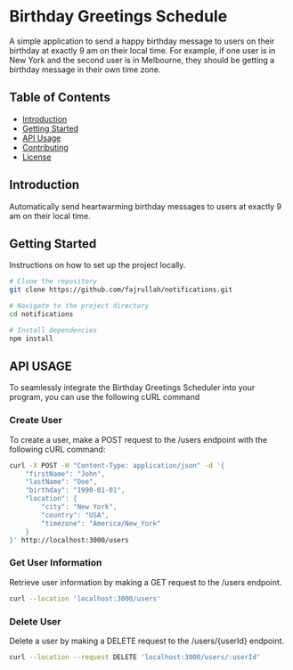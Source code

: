 # Birthday Greetings Schedule

A simple application to send a happy birthday message to users on their birthday at exactly 9 am on their local time. For example, if one user is in New York and the second user is in Melbourne, they should be getting a birthday message in their own time zone.

## Table of Contents

- [Introduction](#introduction)
- [Getting Started](#getting-started)
- [API Usage](#api-usage)
- [Contributing](#contributing)
- [License](#license)

## Introduction

Automatically send heartwarming birthday messages to users at exactly 9 am on their local time.

## Getting Started

Instructions on how to set up the project locally.

```bash
# Clone the repository
git clone https://github.com/fajrullah/notifications.git

# Navigate to the project directory
cd notifications

# Install dependencies
npm install

```

## API USAGE

To seamlessly integrate the Birthday Greetings Scheduler into your program, you can use the following cURL command

### Create User

To create a user, make a POST request to the /users endpoint with the following cURL command:

```bash
curl -X POST -H "Content-Type: application/json" -d '{
    "firstName": "John",
    "lastName": "Doe",
    "birthday": "1990-01-01",
    "location": {
        "city": "New York",
        "country": "USA",
        "timezone": "America/New_York"
    }
}' http://localhost:3000/users

```

### Get User Information

Retrieve user information by making a GET request to the /users endpoint.

```bash
curl --location 'localhost:3000/users'
```


### Delete User

Delete a user by making a DELETE request to the /users/{userId} endpoint.

```bash
curl --location --request DELETE 'localhost:3000/users/:userId'
```